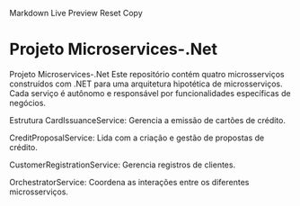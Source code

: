 Markdown Live Preview
Reset
Copy

# Projeto Microservices-.Net


Projeto Microservices-.Net
Este repositório contém quatro microsserviços construídos com .NET para uma arquitetura hipotética de microsserviços. Cada serviço é autônomo e responsável por funcionalidades específicas de negócios.

Estrutura
CardIssuanceService:
Gerencia a emissão de cartões de crédito.

CreditProposalService:
Lida com a criação e gestão de propostas de crédito.

CustomerRegistrationService:
Gerencia registros de clientes.

OrchestratorService:
Coordena as interações entre os diferentes microsserviços.

